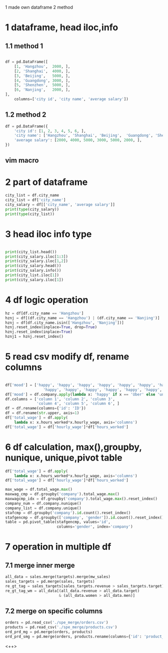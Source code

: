 1 made own dataframe 2 method 
# 1 dataframe, head iloc,info
## 1.1 method 1
```python

df = pd.DataFrame([
    [1, 'Hangzhou',  2000, ],
    [2, 'Shanghai',  4000, ],
    [3, 'Beijing',   5000, ],
    [4, 'Guangdong', 3000, ],
    [5, 'Shenzhen',  5000, ],
    [6, 'Nanjing',   2000, ],
],
    columns=['city id', 'city name', 'average salary'])
```
## 1.2 method 2
```python
df = pd.DataFrame({
    'city id': [1, 2, 3, 4, 5, 6, ],
    'city name': ['Hangzhou', 'Shanghai', 'Beijing',  'Guangdong', 'Shenzhen', 'Nanjing', ],
    'average salary': [2000, 4000, 5000, 3000, 5000, 2000, ],
})
```

## vim macro

# 2 part of dataframe

```python
city_list = df.city_name
city_list = df['city_name']
city_salary = df[['city_name', 'average salary']]
print(type(city_salary))
print(type(city_list))
```

# 3 head iloc info type
```python

print(city_list.head())
print(city_salary.iloc[1:3])
print(city_salary.iloc[1,2])
print(city_salary.head())
print(city_salary.info())
print(city_list.iloc[1])
print(city_salary.iloc[1])
```

# 4 df logic operation
```python
hz = df[df.city_name == 'Hangzhou']
hznj = df[(df.city_name == 'Hangzhou') | (df.city_name == 'Nanjing')]
hznj = df[df.city_name.isin(['Hangzhou', 'Nanjing'])]
hznj.reset_index(inplace=True, drop=True)
hznj.reset_index(inplace=True)
hznj1 = hznj.reset_index()
```

# 5 read csv modify df, rename columns
```python

df['mood'] = ['happy', 'happy', 'happy', 'happy', 'happy', 'happy', 'happy', 'happy', 'happy', 'happy',
                 'happy', 'happy', 'happy', 'happy', 'happy', 'happy', 'happy', 'happy', 'happy', 'happy', ]
df['mood'] = df.company.apply(lambda x: 'happy' if x == 'Uber' else 'unhappy')
df.columns = ['column 1', 'column 2', 'column 3',
              'column 4', 'column 5', 'column 6', ]
df = df.rename(columns={'id': 'ID'})
df = df.rename(str.upper, axis=1)
df['total_wage'] = df.apply(
    lambda x: x.hours_worked*x.hourly_wage, axis='columns')
df['total_wage'] = df['hourly_wage']*df['hours_worked']
```

# 6 df calculation, max(),groupby, nunique, unique,pivot table
```python
df['total_wage'] = df.apply(
    lambda x: x.hours_worked*x.hourly_wage, axis='columns')
df['total_wage'] = df['hourly_wage']*df['hours_worked']

max_wage = df.total_wage.max()
maxwag_cmp = df.groupby('company').total_wage.max()
maxwagcmp_idx = df.groupby('company').total_wage.max().reset_index()
company_num = df.company.nunique()
company_list = df.company.unique()
stafcmp = df.groupby('company').id.count().reset_index()
stafgencmp = df.groupby(['company', 'gender']).id.count().reset_index()
table = pd.pivot_table(stafgencmp, values='id',
                       columns='gender', index='company')

```

# 7 operation in multiple df
## 7.1 merge inner merge
```python
all_data = sales.merge(targets).merge(mw_sales)
sales_targets = pd.merge(sales, targets)
re_gt_tag = sales_targets[sales_targets.revenue > sales_targets.target]
re_gt_tag_wm = all_data[(all_data.revenue > all_data.target)
                        & (all_data.women > all_data.men)]

```

## 7.2 merge on specific columns

```python
orders = pd.read_csv('./spe_merge/orders.csv')
products = pd.read_csv('./spe_merge/products.csv')
ord_prd_mg = pd.merge(orders, products)
ord_prd_smg = pd.merge(orders, products.rename(columns={'id': 'product_id'}))

```

<++>
